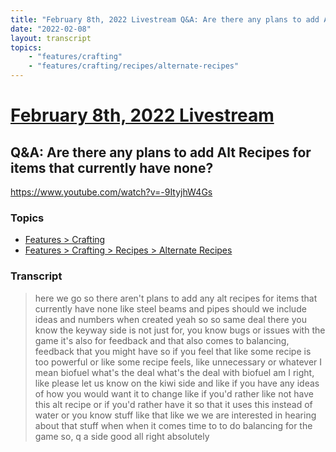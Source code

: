 ```yaml
---
title: "February 8th, 2022 Livestream Q&A: Are there any plans to add Alt Recipes for items that currently have none?"
date: "2022-02-08"
layout: transcript
topics:
    - "features/crafting"
    - "features/crafting/recipes/alternate-recipes"
---
```

# [February 8th, 2022 Livestream](../2022-02-08.md)
## Q&A: Are there any plans to add Alt Recipes for items that currently have none?
https://www.youtube.com/watch?v=-9ItyjhW4Gs

### Topics
* [Features > Crafting](../topics/features/crafting.md)
* [Features > Crafting > Recipes > Alternate Recipes](../topics/features/crafting/recipes/alternate-recipes.md)

### Transcript

> here we go so there aren't plans to add any alt recipes for items that currently have none like steel beams and pipes should we include ideas and numbers when created yeah so so same deal there you know the keyway side is not just for, you know bugs or issues with the game it's also for feedback and that also comes to balancing, feedback that you might have so if you feel that like some recipe is too powerful or like some recipe feels, like unnecessary or whatever I mean biofuel what's the deal what's the deal with biofuel am I right, like please let us know on the kiwi side and like if you have any ideas of how you would want it to change like if you'd rather like not have this alt recipe or if you'd rather have it so that it uses this instead of water or you know stuff like that like we we are interested in hearing about that stuff when when it comes time to to do balancing for the game so, q a side good all right absolutely
